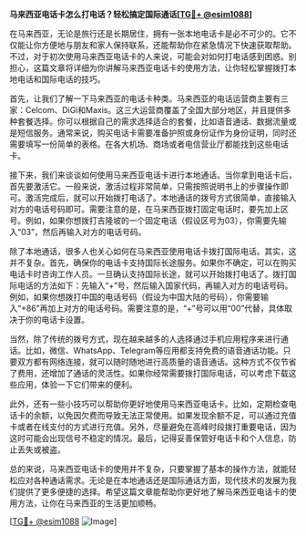 **马来西亚电话卡怎么打电话？轻松搞定国际通话[[TG💪+ @esim1088](https://t.me/s/esim1088)]**

在马来西亚，无论是旅行还是长期居住，拥有一张本地电话卡是必不可少的。它不仅能让你方便地与朋友和家人保持联系，还能帮助你在紧急情况下快速获取帮助。不过，对于初次使用马来西亚电话卡的人来说，可能会对如何打电话感到困惑。别担心，这篇文章将详细为你讲解马来西亚电话卡的使用方法，让你轻松掌握拨打本地电话和国际电话的技巧。

首先，让我们了解一下马来西亚的电话卡种类。马来西亚的电话运营商主要有三家：Celcom、DiGi和Maxis。这三大运营商覆盖了全国大部分地区，并且提供多种套餐选择。你可以根据自己的需求选择适合的套餐，比如语音通话、数据流量或是短信服务。通常来说，购买电话卡需要准备护照或身份证作为身份证明，同时还需要填写一份简单的表格。在各大机场、商场或者电信营业厅都能找到这些电话卡。

接下来，我们来谈谈如何使用马来西亚电话卡进行本地通话。当你拿到电话卡后，首先要激活它。一般来说，激活过程非常简单，只需按照说明书上的步骤操作即可。激活完成后，就可以开始拨打电话了。本地通话的拨号方式很简单，直接输入对方的电话号码即可。需要注意的是，在马来西亚拨打固定电话时，要先加上区号。例如，如果你想拨打吉隆坡的一个固定电话（假设区号为03），你需要先输入“03”，然后再输入对方的电话号码。

除了本地通话，很多人也关心如何在马来西亚使用电话卡拨打国际电话。其实，这并不复杂。首先，确保你的电话卡支持国际长途服务。如果你不确定，可以在购买电话卡时咨询工作人员。一旦确认支持国际长途，就可以开始拨打电话了。拨打国际电话的方法如下：先输入“+”号，然后输入国家代码，再输入对方的电话号码。例如，如果你想拨打中国的电话号码（假设为中国大陆的号码），你需要输入“+86”再加上对方的电话号码。需要注意的是，“+”号可以用“00”代替，具体取决于你的电话卡设置。

当然，除了传统的拨号方式，现在越来越多的人选择通过手机应用程序来进行通话。比如，微信、WhatsApp、Telegram等应用都支持免费的语音通话功能。只要双方都有网络连接，就可以随时随地进行高质量的语音通话。这种方式不仅节省了费用，还增加了通话的灵活性。如果你经常需要拨打国际电话，可以考虑下载这些应用，体验一下它们带来的便利。

此外，还有一些小技巧可以帮助你更好地使用马来西亚电话卡。比如，定期检查电话卡的余额，以免因欠费而导致无法正常使用。如果发现余额不足，可以通过充值卡或者在线支付的方式进行充值。另外，尽量避免在高峰时段拨打重要电话，因为这时可能会出现信号不稳定的情况。最后，记得妥善保管好电话卡和个人信息，防止丢失或被盗。

总的来说，马来西亚电话卡的使用并不复杂，只要掌握了基本的操作方法，就能轻松应对各种通话需求。无论是在本地通话还是国际通话方面，现代技术的发展为我们提供了更多便捷的选择。希望这篇文章能帮助你更好地了解马来西亚电话卡的使用方法，让你在马来西亚的生活更加顺畅。

[[TG💪+ @esim1088](https://t.me/s/esim1088) ![Image](https://i.postimg.cc/4NQfJmqS/Snipaste-2025-05-13-00-14-12.png)]